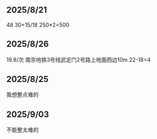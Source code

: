 ## 2025/8/21

48
30+15/18
250*2=500

## 2025/8/26 

19.8/次 南京地铁3号线武定门2号路上地面西边10m
22-18=4

## 2025/8/25

我想整点难的

## 2025/9/03

不能整太难的